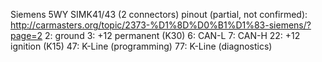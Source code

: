 

Siemens 5WY SIMK41/43 (2 connectors) pinout (partial, not confirmed):
	http://carmasters.org/topic/2373-%D1%8D%D0%B1%D1%83-siemens/?page=2
2: ground
3: +12 permanent (K30)
6: CAN-L
7: CAN-H
22: +12 ignition (K15)
47: K-Line (programming)
77: K-Line (diagnostics) 

